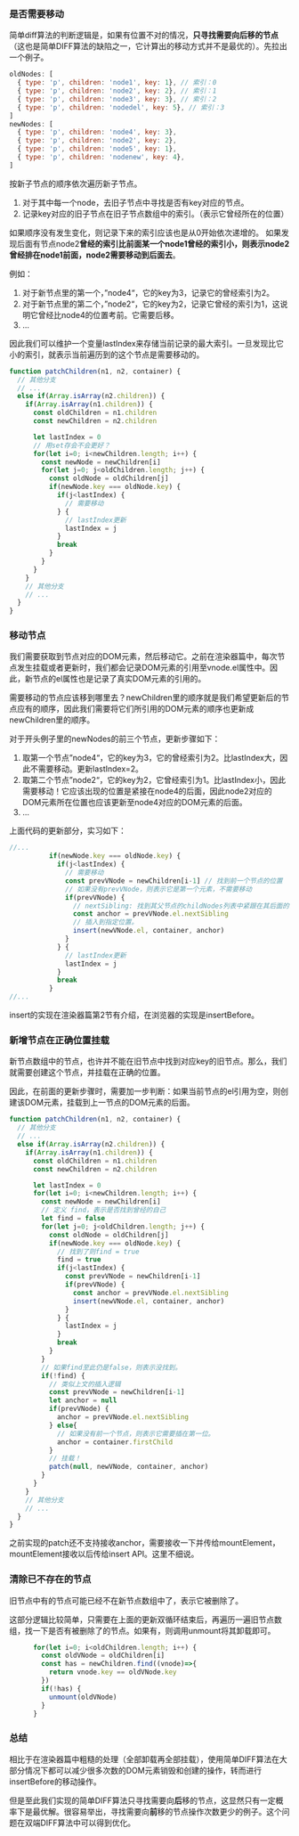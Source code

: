 ### 是否需要移动

简单diff算法的判断逻辑是，如果有位置不对的情况，**只寻找需要向后移的节点**（这也是简单DIFF算法的缺陷之一，它计算出的移动方式并不是最优的）。先拉出一个例子。

```js
oldNodes: [
  { type: 'p', children: 'node1', key: 1}, // 索引：0
  { type: 'p', children: 'node2', key: 2}, // 索引：1
  { type: 'p', children: 'node3', key: 3}, // 索引：2
  { type: 'p', children: 'nodedel', key: 5}, // 索引：3
]
newNodes: [
  { type: 'p', children: 'node4', key: 3}, 
  { type: 'p', children: 'node2', key: 2},
  { type: 'p', children: 'node5', key: 1},
  { type: 'p', children: 'nodenew', key: 4},
]
```

按新子节点的顺序依次遍历新子节点。

1. 对于其中每一个node，去旧子节点中寻找是否有key对应的节点。
2. 记录key对应的旧子节点在旧子节点数组中的索引。（表示它曾经所在的位置）

如果顺序没有发生变化，则记录下来的索引应该也是从0开始依次递增的。
如果发现后面有节点node2**曾经的索引比前面某一个node1曾经的索引小，则表示node2曾经排在node1前面，node2需要移动到后面去**。

例如：
1. 对于新节点里的第一个，”node4“，它的key为3，记录它的曾经索引为2。
2. 对于新节点里的第二个，”node2“，它的key为2，记录它曾经的索引为1，这说明它曾经比node4的位置考前。它需要后移。
3. ...

因此我们可以维护一个变量lastIndex来存储当前记录的最大索引。一旦发现比它小的索引，就表示当前遍历到的这个节点是需要移动的。

```js
function patchChildren(n1, n2, container) {
  // 其他分支
  // ...
  else if(Array.isArray(n2.children)) {
    if(Array.isArray(n1.children)) {
      const oldChildren = n1.children
      const newChildren = n2.children

      let lastIndex = 0
      // 用set存会不会更好？
      for(let i=0; i<newChildren.length; i++) {
        const newNode = newChildren[i]
        for(let j=0; j<oldChildren.length; j++) {
          const oldNode = oldChildren[j]
          if(newNode.key === oldNode.key) {
            if(j<lastIndex) {
              // 需要移动
            } {
              // lastIndex更新
              lastIndex = j
            }
            break
          }
        }
      }
    } 
    // 其他分支
    // ...
  }
}
```

### 移动节点

我们需要获取到节点对应的DOM元素，然后移动它。之前在渲染器篇中，每次节点发生挂载或者更新时，我们都会记录DOM元素的引用至vnode.el属性中。因此，新节点的el属性也是记录了真实DOM元素的引用的。

需要移动的节点应该移到哪里去？newChildren里的顺序就是我们希望更新后的节点应有的顺序，因此我们需要将它们所引用的DOM元素的顺序也更新成newChildren里的顺序。

对于开头例子里的newNodes的前三个节点，更新步骤如下：

1. 取第一个节点”node4“，它的key为3，它的曾经索引为2。比lastIndex大，因此不需要移动。更新lastIndex=2。
2. 取第二个节点”node2“，它的key为2，它曾经索引为1。比lastIndex小，因此需要移动！它应该出现的位置是紧接在node4的后面，因此node2对应的DOM元素所在位置也应该更新至node4对应的DOM元素的后面。
3. ...

上面代码的更新部分，实习如下：

```js
//...
          if(newNode.key === oldNode.key) {
            if(j<lastIndex) {
              // 需要移动
              const prevVNode = newChildren[i-1] // 找到前一个节点的位置
              // 如果没有prevVNode，则表示它是第一个元素，不需要移动
              if(prevVNode) {
                // nextSibling: 找到其父节点的childNodes列表中紧跟在其后面的节点
                const anchor = prevVNode.el.nextSibling
                // 插入到指定位置。
                insert(newVNode.el, container, anchor)
              } 
            } {
              // lastIndex更新
              lastIndex = j
            }
            break
          }
//...
```

insert的实现在渲染器篇第2节有介绍，在浏览器的实现是insertBefore。

### 新增节点在正确位置挂载

新节点数组中的节点，也许并不能在旧节点中找到对应key的旧节点。那么，我们就需要创建这个节点，并挂载在正确的位置。

因此，在前面的更新步骤时，需要加一步判断：如果当前节点的el引用为空，则创建该DOM元素，挂载到上一节点的DOM元素的后面。

```js
function patchChildren(n1, n2, container) {
  // 其他分支
  // ...
  else if(Array.isArray(n2.children)) {
    if(Array.isArray(n1.children)) {
      const oldChildren = n1.children
      const newChildren = n2.children

      let lastIndex = 0
      for(let i=0; i<newChildren.length; i++) {
        const newNode = newChildren[i]
        // 定义 find，表示是否找到曾经的自己
        let find = false
        for(let j=0; j<oldChildren.length; j++) {
          const oldNode = oldChildren[j]
          if(newNode.key === oldNode.key) {
            // 找到了则find = true
            find = true
            if(j<lastIndex) {
              const prevVNode = newChildren[i-1]
              if(prevVNode) {
                const anchor = prevVNode.el.nextSibling
                insert(newVNode.el, container, anchor)
              } 
            } {
              lastIndex = j
            }
            break
          }
        }
        // 如果find至此仍是false，则表示没找到。
        if(!find) {
          // 类似上文的插入逻辑
          const prevVNode = newChildren[i-1]
          let anchor = null
          if(prevVNode) {
            anchor = prevVNode.el.nextSibling
          } else{
            // 如果没有前一个节点，则表示它需要插在第一位。
            anchor = container.firstChild
          }
          // 挂载！
          patch(null, newVNode, container, anchor)
        }
      }
    } 
    // 其他分支
    // ...
  }
}
```

之前实现的patch还不支持接收anchor，需要接收一下并传给mountElement，mountElement接收以后传给insert API。这里不细说。

### 清除已不存在的节点

旧节点中有的节点可能已经不在新节点数组中了，表示它被删除了。

这部分逻辑比较简单，只需要在上面的更新双循环结束后，再遍历一遍旧节点数组，找一下是否有被删除了的节点。如果有，则调用unmount将其卸载即可。

```js
      for(let i=0; i<oldChildren.length; i++) {
        const oldVNode = oldChildren[i]
        const has = newChildren.find((vnode)=>{
          return vnode.key == oldVNode.key
        })
        if(!has) {
          unmount(oldVNode)
        }
      }
```

### 总结

相比于在渲染器篇中粗糙的处理（全部卸载再全部挂载），使用简单DIFF算法在大部分情况下都可以减少很多次数的DOM元素销毁和创建的操作，转而进行insertBefore的移动操作。

但是至此我们实现的简单DIFF算法只寻找需要向**后**移的节点，这显然只有一定概率下是最优解。很容易举出，寻找需要向**前**移的节点操作次数更少的例子。这个问题在双端DIFF算法中可以得到优化。